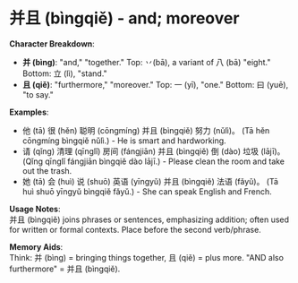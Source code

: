 # **并且 (bìngqiě) - and; moreover**

**Character Breakdown**:  
- **并 (bìng)**: "and," "together." Top: 丷(bā), a variant of 八 (bā) "eight." Bottom: 立 (lì), "stand."  
- **且 (qiě)**: "furthermore," "moreover." Top: 一 (yī), "one." Bottom: 曰 (yuē), "to say."

**Examples**:  
- 他 (tā) 很 (hěn) 聪明 (cōngmíng) 并且 (bìngqiě) 努力 (nǔlì)。 (Tā hěn cōngmíng bìngqiě nǔlì.) - He is smart and hardworking.  
- 请 (qǐng) 清理 (qīnglǐ) 房间 (fángjiān) 并且 (bìngqiě) 倒 (dào) 垃圾 (lājī)。 (Qǐng qīnglǐ fángjiān bìngqiě dào lājī.) - Please clean the room and take out the trash.  
- 她 (tā) 会 (huì) 说 (shuō) 英语 (yīngyǔ) 并且 (bìngqiě) 法语 (fǎyǔ)。 (Tā huì shuō yīngyǔ bìngqiě fǎyǔ.) - She can speak English and French.

**Usage Notes**:  
并且 (bìngqiě) joins phrases or sentences, emphasizing addition; often used for written or formal contexts. Place before the second verb/phrase.

**Memory Aids**:  
Think: 并 (bìng) = bringing things together, 且 (qiě) = plus more. "AND also furthermore" = 并且 (bìngqiě).